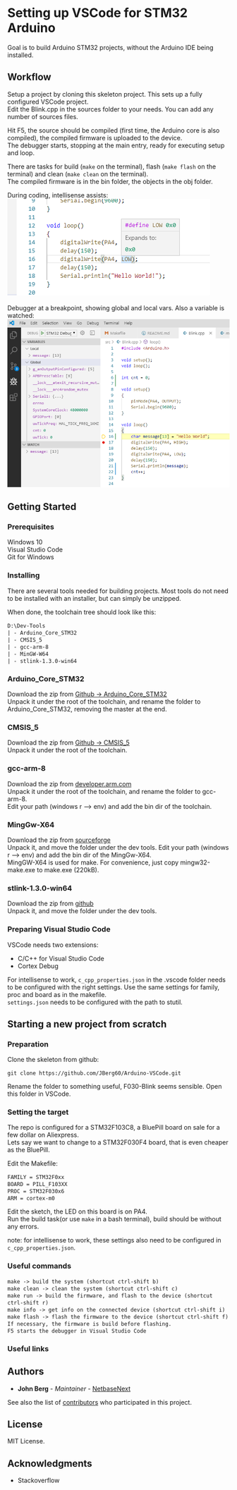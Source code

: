# Setting up VSCode for STM32 Arduino 
Goal is to build Arduino STM32 projects, without the Arduino IDE being installed.  

## Workflow
Setup a project by cloning this skeleton project. This sets up a fully configured VSCode project.  
Edit the Blink.cpp in the sources folder to your needs. You can add any number of sources files.  

Hit F5, the source should be compiled (first time, the Arduino core is also compiled), the compiled firmware is uploaded to the device.  
The debugger starts, stopping at the main entry, ready for executing setup and loop.  

There are tasks for build (```make``` on the terminal), flash (```make flash``` on the terminal) and clean (```make clean``` on the terminal).  
The compiled firmware is in the bin folder, the objects in the obj folder.

During coding, intellisense assists:  
![Intellisense](doc/intellisense.png?raw=true "")
<br/>
<br/>
Debugger at a breakpoint, showing global and local vars. Also a variable is watched:  
![Debugger](doc/debugger.png?raw=true "")


## Getting Started

### Prerequisites
Windows 10  
Visual Studio Code  
Git for Windows  

### Installing
There are several tools needed for building projects. Most tools do not need to be installed with an installer, but can simply be unzipped.  

When done, the toolchain tree should look like this:  
```
D:\Dev-Tools
| - Arduino_Core_STM32
| - CMSIS_5
| - gcc-arm-8
| - MinGW-W64
| - stlink-1.3.0-win64
```

### Arduino_Core_STM32
Download the zip from [Github -> Arduino_Core_STM32](https://github.com/stm32duino/Arduino_Core_STM32)  
Unpack it under the root of the toolchain, and rename the folder to Arduino_Core_STM32, removing the master at the end.  

### CMSIS_5
Download the zip from [Github -> CMSIS_5](https://github.com/ARM-software/CMSIS_5)  
Unpack it under the root of the toolchain.  

### gcc-arm-8
Download the zip from [developer.arm.com](https://developer.arm.com/-/media/Files/downloads/gnu-rm/8-2019q3/RC1.1/gcc-arm-none-eabi-8-2019-q3-update-win32.exe?revision=b3eb9c4d-f49f-4694-8928-2084c9f090ac?product=GNU%20Arm%20Embedded%20Toolchain,32-bit,,Windows,8-2019-q3-update)  
Unpack it under the root of the toolchain, and rename the folder to gcc-arm-8.  
Edit your path (windows r --> env) and add the bin dir of the toolchain.  

### MingGw-X64
Download the zip from [sourceforge](https://sourceforge.net/projects/mingw-w64/)  
Unpack it, and move the folder under the dev tools.
Edit your path (windows r --> env) and add the bin dir of the MingGw-X64.  
MingGW-X64 is used for make.  For convenience, just copy mingw32-make.exe to make.exe (220kB).    

### stlink-1.3.0-win64
Download the zip from [github](https://github.com/texane/stlink/releases/tag/1.3.0)  
Unpack it, and move the folder under the dev tools.  

### Preparing Visual Studio Code
VSCode needs two extensions:  
- C/C++ for Visual Studio Code  
- Cortex Debug  

For intellisense to work, ```c_cpp_properties.json``` in the .vscode folder needs to be configured with the right settings. Use the same settings for family, proc and board as in the makefile.  
```settings.json``` needs to be configured with the path to stutil.


## Starting a new project from scratch

### Preparation
Clone the skeleton from github:  
```
git clone https://github.com/JBerg60/Arduino-VSCode.git
```
Rename the folder to something useful, F030-Blink seems sensible.
Open this folder in VSCode.

### Setting the target
The repo is configured for a STM32F103C8, a BluePill board on sale for a few dollar on Aliexpress.  
Lets say we want to change to a STM32F030F4 board, that is even cheaper as the BluePill.

Edit the Makefile:  
```
FAMILY = STM32F0xx
BOARD = PILL_F103XX
PROC = STM32F030x6
ARM = cortex-m0
```  
Edit the sketch, the LED on this board is on PA4.  
Run the build task(or use ```make``` in a bash terminal), build should be without any errors.  

note: for intellisense to work, these settings also need to be configured in ```c_cpp_properties.json```.


### Useful commands
```
make -> build the system (shortcut ctrl-shift b)  
make clean -> clean the system (shortcut ctrl-shift c)  
make run -> build the firmware, and flash to the device (shortcut ctrl-shift r)  
make info -> get info on the connected device (shortcut ctrl-shift i)  
make flash -> flash the firmware to the device (shortcut ctrl-shift f) If necessary, the firmware is build before flashing. 
F5 starts the debugger in Visual Studio Code

```

### Useful links  


## Authors

* **John Berg** - *Maintainer* - [NetbaseNext](https://netbasenext.nl)

See also the list of [contributors](https://github.com/JBerg60/Arduino-VSCode/graphs/contributors) who participated in this project.

## License

MIT License.

## Acknowledgments

* Stackoverflow
